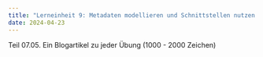 ```yaml
---
title: "Lerneinheit 9: Metadaten modellieren und Schnittstellen nutzen B (Schnittstellen) (Teil 3/3)"
date: 2024-04-23
---
```


Teil 07.05.
Ein Blogartikel zu jeder Übung (1000 - 2000 Zeichen)
